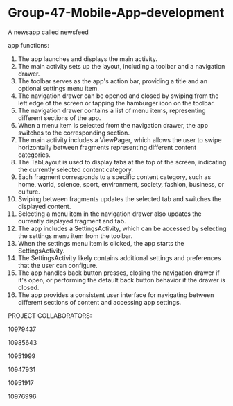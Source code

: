 # Group-47-Mobile-App-development
A newsapp called newsfeed

app functions:

1. The app launches and displays the main activity.
2. The main activity sets up the layout, including a toolbar and a navigation drawer. 
3. The toolbar serves as the app's action bar, providing a title and an optional settings menu item.
4. The navigation drawer can be opened and closed by swiping from the left edge of the screen or tapping the hamburger icon on the toolbar.
5. The navigation drawer contains a list of menu items, representing different sections of the app.
6. When a menu item is selected from the navigation drawer, the app switches to the corresponding section.
7. The main activity includes a ViewPager, which allows the user to swipe horizontally between fragments representing different content categories.
8. The TabLayout is used to display tabs at the top of the screen, indicating the currently selected content category.
9. Each fragment corresponds to a specific content category, such as home, world, science, sport, environment, society, fashion, business, or culture.
10. Swiping between fragments updates the selected tab and switches the displayed content.
11. Selecting a menu item in the navigation drawer also updates the currently displayed fragment and tab.
12. The app includes a SettingsActivity, which can be accessed by selecting the settings menu item from the toolbar.
13. When the settings menu item is clicked, the app starts the SettingsActivity.
14. The SettingsActivity likely contains additional settings and preferences that the user can configure.
15. The app handles back button presses, closing the navigation drawer if it's open, or performing the default back button behavior if the drawer is closed.
16. The app provides a consistent user interface for navigating between different sections of content and accessing app settings.


PROJECT COLLABORATORS:

10979437

10985643

10951999

10947931

10951917

10976996
